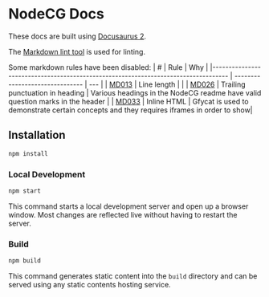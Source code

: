 # NodeCG Docs

These docs are built using [Docusaurus 2](https://v2.docusaurus.io/).

The [Markdown lint tool](https://github.com/markdownlint/markdownlint) is used for linting.

Some markdown rules have been disabled:
| #                                                                                  | Rule                            | Why |
|----------------------------------------------------------------------------------- | ------------------------------- | --- |
| [MD013](https://github.com/DavidAnson/markdownlint/blob/master/doc/Rules.md#md013) | Line length                     |     |
| [MD026](https://github.com/DavidAnson/markdownlint/blob/master/doc/Rules.md#md026) | Trailing punctuation in heading | Various headings in the NodeCG readme have valid question marks in the header |
| [MD033](https://github.com/DavidAnson/markdownlint/blob/master/doc/Rules.md#md033) | Inline HTML                     | Gfycat is used to demonstrate certain concepts and they requires iframes in order to show|

## Installation

```bash
npm install
```

### Local Development

```bash
npm start
```

This command starts a local development server and open up a browser window. Most changes are reflected live without having to restart the server.

### Build

```bash
npm build
```

This command generates static content into the `build` directory and can be served using any static contents hosting service.
